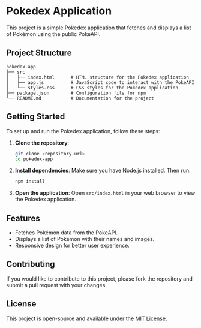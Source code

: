 # Pokedex Application

This project is a simple Pokedex application that fetches and displays a list of Pokémon using the public PokeAPI.

## Project Structure

```
pokedex-app
├── src
│   ├── index.html      # HTML structure for the Pokedex application
│   ├── app.js          # JavaScript code to interact with the PokeAPI
│   └── styles.css      # CSS styles for the Pokedex application
├── package.json        # Configuration file for npm
└── README.md           # Documentation for the project
```

## Getting Started

To set up and run the Pokedex application, follow these steps:

1. **Clone the repository**:
   ```bash
   git clone <repository-url>
   cd pokedex-app
   ```

2. **Install dependencies**:
   Make sure you have Node.js installed. Then run:
   ```bash
   npm install
   ```

3. **Open the application**:
   Open `src/index.html` in your web browser to view the Pokedex application.

## Features

- Fetches Pokémon data from the PokeAPI.
- Displays a list of Pokémon with their names and images.
- Responsive design for better user experience.

## Contributing

If you would like to contribute to this project, please fork the repository and submit a pull request with your changes.

## License

This project is open-source and available under the [MIT License](LICENSE).